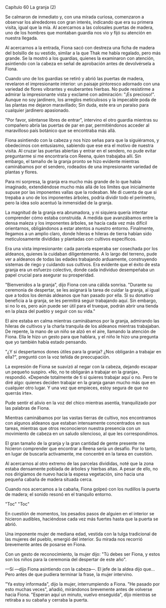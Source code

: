 
Capítulo 60 La granja (2)

Se calmaron de inmediato y, con una mirada curiosa, comenzaron a observar los alrededores con gran interés, indicando que era su primera visita, igual que la mía. Al acercarnos a las colosales puertas de madera, uno de los hombres que montaban guardia nos vio y fijó su atención en nuestra llegada.

Al acercarnos a la entrada, Fiona sacó con destreza una ficha de madera del bolsillo de su vestido, similar a la que Thak me había regalado, pero más grande. Se la mostró a los guardias, quienes la examinaron con atención, asintiendo con la cabeza en señal de aprobación antes de devolvérsela a Fiona.

Cuando uno de los guardias se retiró y abrió las puertas de madera, revelaron el impresionante interior: un paisaje pintoresco adornado con una variedad de flores vibrantes y exuberantes hierbas. No pude resistirme a admirar la impresionante vista y exclamé con admiración: "¡Es precioso!". Aunque no soy jardinero, los arreglos meticulosos y la impecable poda de las plantas me dejaron maravillado; Sin duda, este era un paraíso para cualquier jardinero apasionado.

"Por favor, siéntanse libres de entrar", intervino el otro guardia mientras su compañero abría las puertas de par en par, permitiéndonos acceder al maravilloso país botánico que se encontraba más allá.

Fiona asintiendo con la cabeza y nos hizo señas para que la siguiéramos, y obedecimos con entusiasmo, sabiendo que ese era el motivo de nuestra visita. Al cruzar las puertas abiertas y entrar en el sendero, no pude evitar preguntarme si me encontraría con Reena, quien trabajaba allí. Sin embargo, el tamaño de la granja pronto se hizo evidente mientras caminábamos por el sendero, rodeados de una impresionante variedad de plantas y flores.

Para mi sorpresa, la granja era mucho más grande de lo que había imaginado, extendiéndose mucho más allá de los límites que inicialmente supuse por las imponentes vallas que la rodeaban. Me di cuenta de que si trepaba a uno de los imponentes árboles, podría dividir todo el perímetro, pero la idea solo acentuó la inmensidad de la granja.

La magnitud de la granja era abrumadora, y ni siquiera quería intentar comprender cómo estaba construida. A medida que avanzábamos entre la densa maleza y los imponentes árboles, se hacía cada vez más difícil orientarnos, obligándonos a estar atentos a nuestro entorno. Finalmente, llegamos a un amplio claro, donde hileras e hileras de tierra habían sido meticulosamente divididas y plantadas con cultivos específicos.

Era una vista impresionante: cada parcela esperaba ser cosechada por los aldeanos, quienes la cuidaban diligentemente. A lo largo del terreno, pude ver a aldeanos de todas las edades trabajando arduamente, construyendo sistemas de riego y cuidando sus cultivos. Era evidente que el éxito de esta granja era un esfuerzo colectivo, donde cada individuo desempeñaba un papel crucial para asegurar su prosperidad.

"Bienvenidos a la granja", dijo Fiona con una cálida sonrisa. "Durante su ceremonia de despertar, se les asignará la tarea de cuidar la granja, al igual que a todos los demás aldeanos que han pasado por ella. Si su donativo beneficia a la granja, se les permitirá seguir trabajando aquí. Sin embargo, si no lo es, pero aún puede ser útil para el trueque, podrán abrir una tienda en la plaza del pueblo y seguir con su vida."

El aire estaba en calma mientras caminábamos por la granja, admirando las hileras de cultivos y la charla tranquila de los aldeanos mientras trabajaban. De repente, la mano de un niño se alzó en el aire, llamando la atención de Fiona. Ella le hizo un gesto para que hablara, y el niño le hizo una pregunta que yo también había estado pensando.

"¿Y si despertamos dones útiles para la granja? ¿Nos obligarán a trabajar en ella?", preguntó con la voz teñida de preocupación.

La expresión de Fiona se suavizó al negar con la cabeza, dejando escapar un pequeño suspiro. «No, no te obligarán a trabajar en la granja», respondió. «Depende totalmente de ti si quieres trabajar aquí o no. Pero te diré algo: quienes deciden trabajar en la granja ganan mucho más que en cualquier otro lugar. Y una vez que empieces, estoy segura de que no querrás irte».

Pude sentir el alivio en la voz del chico mientras asentía, tranquilizado por las palabras de Fiona.

Mientras caminábamos por las vastas tierras de cultivo, nos encontramos con algunos aldeanos que estaban intensamente concentrados en sus tareas, mientras que otros reconocieron nuestra presencia con un movimiento de cabeza en un saludo silencioso, al que les correspondimos.

El gran tamaño de la granja y la gran cantidad de gente presente me hicieron comprender que encontrar a Reena sería un desafío. Por lo tanto, en lugar de buscarla activamente, me concentré en la tarea en cuestión.

Al acercarnos al otro extremo de las parcelas divididas, noté que la zona estaba densamente poblada de árboles y hierbas altas. A pesar de ello, no nos dirigíamos de nuevo hacia la espesa vegetación, sino hacia una pequeña cabaña de madera situada cerca.

Cuando nos acercamos a la cabaña, Fiona golpeó con los nudillos la puerta de madera; el sonido resonó en el tranquilo entorno.

"Toc" "Toc"

En cuestión de momentos, los pesados ​​pasos de alguien en el interior se hicieron audibles, haciéndose cada vez más fuertes hasta que la puerta se abrió.

Una imponente mujer de mediana edad, vestida con la tulga tradicional de las mujeres del pueblo, emergió del interior. Su mirada nos recorrió brevemente antes de posarse en Fiona.

Con un gesto de reconocimiento, la mujer dijo: "Tú debes ser Fiona, y estos son los niños para la ceremonia del despertar de este año".

—Sí —dijo Fiona asintiendo con la cabeza—. El jefe de la aldea dijo que... Pero antes de que pudiera terminar la frase, la mujer intervino.

"Ya estoy informada", dijo la mujer, interrumpiendo a Fiona. "He pasado por esto muchas veces", añadió, mirándonos brevemente antes de volverse hacia Fiona. "Esperan aquí un minuto, vuelvo enseguida", dijo mientras se retiraba a su cabaña y cerraba la puerta.